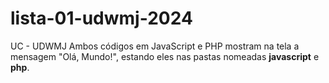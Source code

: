 # lista-01-udwmj-2024
 UC - UDWMJ
Ambos códigos em JavaScript e PHP mostram na tela a mensagem "Olá, Mundo!", estando eles nas pastas nomeadas **javascript** e **php**.
